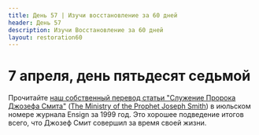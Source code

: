 ```yaml
---
title: Дeнь 57 | Изучи восстановление за 60 дней
header: День 57
description: Изучи Восстановление за 60 дней
layout: restoration60
---
```


# 7 апреля, день пятьдесят седьмой

Прочитайте [наш собственный перевод статьи "Служение Пророка Джозефа Смита"](/restoration60/articles/ministry) ([The Ministry of the Prophet Joseph Smith](https://www.churchofjesuschrist.org/study/ensign/1999/07/the-ministry-of-the-prophet-joseph-smith?lang=eng)) в июльском номере журнала Ensign за 1999 год. Это хорошее подведение итогов всего, что Джозеф Смит совершил за время своей жизни.